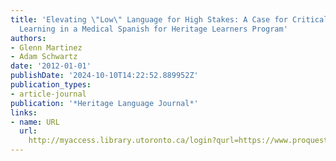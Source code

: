 ```yaml
---
title: 'Elevating \"Low\" Language for High Stakes: A Case for Critical, Community-Based
  Learning in a Medical Spanish for Heritage Learners Program'
authors:
- Glenn Martinez
- Adam Schwartz
date: '2012-01-01'
publishDate: '2024-10-10T14:22:52.889952Z'
publication_types:
- article-journal
publication: '*Heritage Language Journal*'
links:
- name: URL
  url: 
    http://myaccess.library.utoronto.ca/login?qurl=https://www.proquest.com/docview/1314330346?accountid=14771&bdid=38382&_bd=P8tkbY7DcuxMDcQfQictrOo0Lxo%3D
---
```


